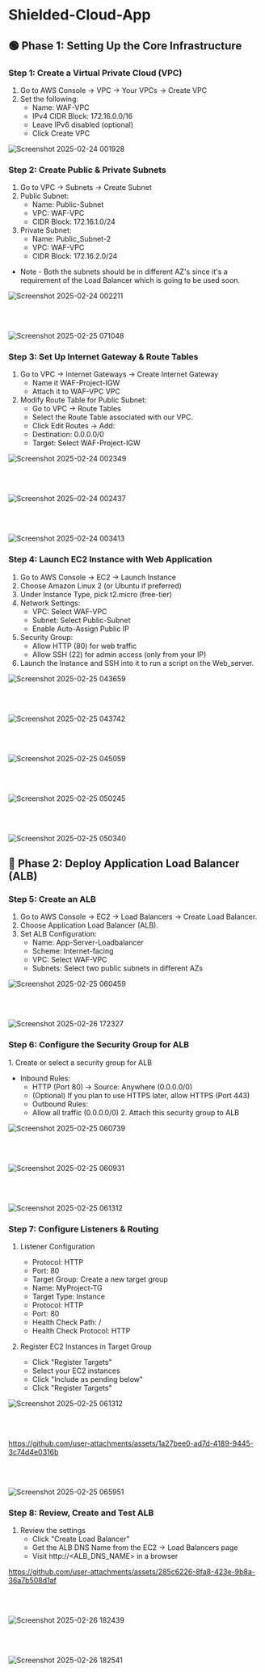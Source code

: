 # Shielded-Cloud-App

## 🟢  Phase 1: Setting Up the Core Infrastructure

### Step 1: Create a Virtual Private Cloud (VPC)
1. Go to AWS Console → VPC → Your VPCs → Create VPC
2. Set the following:
    -  Name: WAF-VPC
    -  IPv4 CIDR Block: 172.16.0.0/16
    -  Leave IPv6 disabled (optional)
    -  Click Create VPC
  
![Screenshot 2025-02-24 001928](https://github.com/user-attachments/assets/3d9b7e61-e292-4933-8475-bd51ee5e4346)

  
### Step 2: Create Public & Private Subnets
1. Go to VPC → Subnets → Create Subnet
2. Public Subnet:
   -  Name: Public-Subnet
   -  VPC: WAF-VPC
   -  CIDR Block: 172.16.1.0/24
3. Private Subnet:
   -  Name: Public_Subnet-2
   -  VPC: WAF-VPC
   -  CIDR Block: 172.16.2.0/24

* Note - Both the subnets should be in different AZ's since it's a requirement of the Load Balancer which is going to be used soon.
     
![Screenshot 2025-02-24 002211](https://github.com/user-attachments/assets/85c4327c-edd4-4608-8766-70220b790b57)

<br><br>

![Screenshot 2025-02-25 071048](https://github.com/user-attachments/assets/8021648a-e139-41ad-92af-458c1d3c3ddf)




### Step 3: Set Up Internet Gateway & Route Tables
1. Go to VPC → Internet Gateways → Create Internet Gateway
   -  Name it WAF-Project-IGW
   -  Attach it to WAF-VPC VPC
2. Modify Route Table for Public Subnet:
   -  Go to VPC → Route Tables
   -  Select the Route Table associated with our VPC.
   -  Click Edit Routes → Add:
   -  Destination: 0.0.0.0/0
   -  Target: Select WAF-Project-IGW

![Screenshot 2025-02-24 002349](https://github.com/user-attachments/assets/bfe5ed5d-0b7a-47a8-8736-97b74c8674ac)

<br><br>

![Screenshot 2025-02-24 002437](https://github.com/user-attachments/assets/85b6bc6e-6dc9-483c-898e-da183b215e2a)

<br><br>

![Screenshot 2025-02-24 003413](https://github.com/user-attachments/assets/7632d8a7-c769-4e82-b063-f28eccd519f6)


### Step 4: Launch EC2 Instance with Web Application
1. Go to AWS Console → EC2 → Launch Instance
2. Choose Amazon Linux 2 (or Ubuntu if preferred)
3. Under Instance Type, pick t2.micro (free-tier)
4. Network Settings:
    - VPC: Select WAF-VPC
    - Subnet: Select Public-Subnet
    - Enable Auto-Assign Public IP
5. Security Group:
    - Allow HTTP (80) for web traffic
    - Allow SSH (22) for admin access (only from your IP)
6. Launch the Instance and SSH into it to run a script on the Web_server.
       

![Screenshot 2025-02-25 043659](https://github.com/user-attachments/assets/c57a111b-e7a4-48bd-b5ac-bde0e33c8a14)

<br><br>

![Screenshot 2025-02-25 043742](https://github.com/user-attachments/assets/01f44fa5-e245-4682-a505-0a21db3e275f)

<br><br>

![Screenshot 2025-02-25 045059](https://github.com/user-attachments/assets/ac699517-3e2b-4afc-8937-73c371d9a3ae)

<br><br>

![Screenshot 2025-02-25 050245](https://github.com/user-attachments/assets/dd8cbad4-3622-494b-99ef-19ce57505317)

<br><br>

![Screenshot 2025-02-25 050340](https://github.com/user-attachments/assets/a0aaa9e9-3591-4636-b6b8-f4a7af33ab57)


## 🔵 Phase 2: Deploy Application Load Balancer (ALB)

### Step 5: Create an ALB

1. Go to AWS Console → EC2 → Load Balancers → Create Load Balancer.
2. Choose Application Load Balancer (ALB).
3. Set ALB Configuration:
    - Name: App-Server-Loadbalancer
    - Scheme: Internet-facing
    - VPC: Select WAF-VPC
    - Subnets: Select two public subnets in different AZs

![Screenshot 2025-02-25 060459](https://github.com/user-attachments/assets/ec15f4d6-80e1-40fd-af70-19d7082ef80d)

<br><br>

![Screenshot 2025-02-26 172327](https://github.com/user-attachments/assets/e7d79d7a-2065-4bf3-be69-0b94afa229fc)



### Step 6: Configure the Security Group for ALB
1️. Create or select a security group for ALB

* Inbound Rules:
    - HTTP (Port 80) → Source: Anywhere (0.0.0.0/0)
    - (Optional) If you plan to use HTTPS later, allow HTTPS (Port 443)
    - Outbound Rules:
    - Allow all traffic (0.0.0.0/0)
2️. Attach this security group to ALB



![Screenshot 2025-02-25 060739](https://github.com/user-attachments/assets/243ec87f-6578-4ee2-a2f5-1b182b9b8f2a)

<br><br>

![Screenshot 2025-02-25 060931](https://github.com/user-attachments/assets/0d03c79b-2d2a-4a8a-ab12-4c422ac3493b)

<br><br>

![Screenshot 2025-02-25 061312](https://github.com/user-attachments/assets/8c717c90-ebab-4d94-ab7b-c055fb2f6013)



### Step 7: Configure Listeners & Routing
1. Listener Configuration

    - Protocol: HTTP
    - Port: 80
    - Target Group: Create a new target group
    - Name: MyProject-TG
    - Target Type: Instance
    - Protocol: HTTP
    - Port: 80
    - Health Check Path: /
    - Health Check Protocol: HTTP

2. Register EC2 Instances in Target Group

    - Click "Register Targets"
    - Select your EC2 instances
    - Click "Include as pending below"
    - Click "Register Targets"

![Screenshot 2025-02-25 061312](https://github.com/user-attachments/assets/f371b714-84ed-4ede-bec2-775be246227c)

<br><br>

https://github.com/user-attachments/assets/1a27bee0-ad7d-4189-9445-3c74d4e0316b

<br><br>

![Screenshot 2025-02-25 065951](https://github.com/user-attachments/assets/0e138457-0d24-41aa-aef7-f75605804b91)



### Step 8: Review, Create and Test ALB
        
1.  Review the settings
    - Click "Create Load Balancer"
    - Get the ALB DNS Name from the EC2 → Load Balancers page
    - Visit http://<ALB_DNS_NAME> in a browser

https://github.com/user-attachments/assets/285c6226-8fa8-423e-9b8a-36a7b508d1af

<br><br>

![Screenshot 2025-02-26 182439](https://github.com/user-attachments/assets/a2297058-6110-45b6-933d-4b4b06a5c27d)

<br><br>

![Screenshot 2025-02-26 182541](https://github.com/user-attachments/assets/4c1fb7f2-aa10-4a77-9676-a81d9548c5fe)

